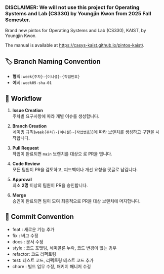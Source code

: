 ### DISCLAIMER: We will not use this project for Operating Systems and Lab (CS330) by Youngjin Kwon from 2025 Fall Semester.

Brand new pintos for Operating Systems and Lab (CS330), KAIST, by Youngjin Kwon.

The manual is available at https://casys-kaist.github.io/pintos-kaist/.

## 🏷️ Branch Naming Convention

- **형식**: `week{주차}-{이니셜}-{작업번호}`  
- **예시**: `week09-sha-01`


## 📎 Workflow

1. **Issue Creation**  
   주차별 요구사항에 따라 개별 이슈를 생성합니다.  

2. **Branch Creation**  
   네이밍 규칙(`week{주차}-{이니셜}-{작업번호}`)에 따라 브랜치를 생성하고 구현을 시작합니다.  

3. **Pull Request**  
   작업이 완료되면 `main` 브랜치를 대상으 로 PR을 엽니다.  

4. **Code Review**  
   모든 팀원이 PR을 검토하고, 피드백이나 개선 요청을 댓글로 남깁니다.  

5. **Approval**  
   최소 **2명** 이상의 팀원이 PR을 승인합니다.  

6. **Merge**  
   승인이 완료되면 팀이 모여 최종적으로 PR을 대상 브랜치에 머지합니다.  

## 🎯 Commit Convention

- feat : 새로운 기능 추가
- fix : 버그 수정
- docs : 문서 수정
- style : 코드 포맷팅, 세미콜론 누락, 코드 변경이 없는 경우
- refactor: 코드 리펙토링
- test: 테스트 코드, 리펙토링 테스트 코드 추가
- chore : 빌드 업무 수정, 패키지 매니저 수정
